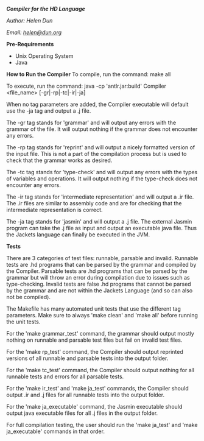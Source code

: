 
***Compiler for the HD Language***

*Author: Helen Dun*

*Email: helen@dun.org*

**Pre-Requirements**
- Unix Operating System
- Java

**How to Run the Compiler**
To compile, run the command:
    make all

To execute, run the command:
    java  -cp 'antlr.jar:build' Compiler <file_name> [-gr|-rp|-tc|-ir|-ja]

When no tag parameters are added, the Compiler executable will default use the -ja tag and output a .j file. 

The -gr tag stands for 'grammar' and will output any errors with the grammar of the file. It will output nothing if the grammar does not encounter any errors.

The -rp tag stands for 'reprint' and will output a nicely formatted version of the input file. This  is not a part of the compilation process but is used to check that the grammar works as desired.

The -tc tag stands for 'type-check' and will output any errors with the types of variables and operations. It will output nothing if the type-check does not encounter any errors. 

The -ir tag stands for 'intermediate representation' and will output a .ir file. The .ir files are similar to assembly code and are for checking that the intermediate representation is correct.

The -ja tag stands for 'jasmin' and will output a .j file. The external Jasmin program can take the .j file as input and output an executable java file. Thus the Jackets language can finally be executed in the JVM.


**Tests**

There are 3 categories of test files: runnable, parsable and invalid. Runnable tests are .hd programs that can be parsed by the grammar and compiled by the Compiler. Parsable tests are .hd programs that can be parsed by the grammar but will throw an error during compilation due to issues such as type-checking. Invalid tests are false .hd programs that cannot be parsed by the grammar and are not within the Jackets Language (and so can also not be compiled).

The Makefile has many automated unit tests that use the different tag parameters. Make sure to always 'make clean' and 'make all' before running the unit tests.

For the 'make grammar_test' command, the grammar should output mostly nothing on runnable and parsable test files but fail on invalid test files.

For the 'make rp_test' command, the Compiler should output reprinted versions of all runnable and parsable tests into the output folder.

For the 'make tc_test' command, the Compiler should output nothing for all runnable tests and errors for all parsable tests.

For the 'make ir_test' and 'make ja_test' commands, the Compiler should output .ir and .j files for all runnable tests into the output folder.

For the 'make ja_executable' command, the Jasmin executable should output java executable files for all .j files in the output folder.

For full compilation testing, the user should run the 'make ja_test' and 'make ja_executable' commands in that order.
